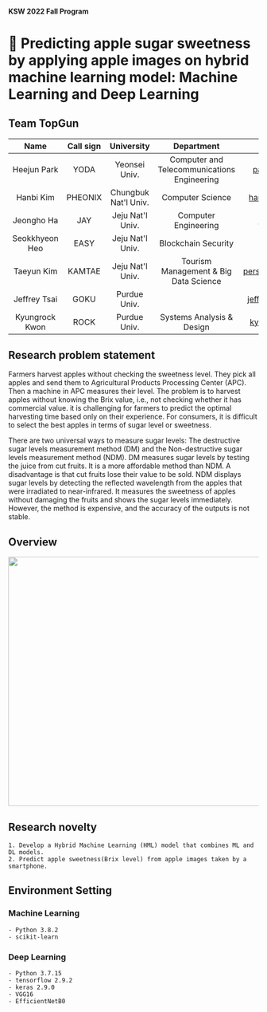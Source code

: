 #### KSW 2022 Fall Program

# 🍎 Predicting apple sugar sweetness by applying apple images on hybrid machine learning model: Machine Learning and Deep Learning    


## Team TopGun
    
| Name         |Call sign| University               | Department                                   | Email               | Github    |
| :-----------------:| :---------: | :------------------------: | :------------------------------------: | :-------------------: | :-------------------------: |
| Heejun Park |YODA   | Yeonsei Univ.| Computer and Telecommunications Engineering|parkie0517@gmail.com| https://github.com/parkie0517|
| Hanbi Kim |PHEONIX  | Chungbuk Nat'l Univ.   | Computer Science | hanbikim20@g.cbnu.ac.kr  | https://github.com/hanbikim    |
| Jeongho Ha |JAY | Jeju Nat'l Univ.       | Computer Engineering | hjh4212@naver.com| https://github.com/hjh1248    |
| Seokkhyeon Heo|EASY | Jeju Nat'l Univ.   | Blockchain Security |gj4535@gmail.com| https://github.com/gj1515   |
| Taeyun Kim |KAMTAE  | Jeju Nat'l Univ.  | Tourism Management & Big Data Science |persimm0ncrack@gmail.com| https://github.com/kamtae |
| Jeffrey Tsai| GOKU | Purdue Univ.  |  | jeffrey051622@gmail.com    ||
| Kyungrock Kwon| ROCK | Purdue Univ.  | Systems Analysis & Design |kyungrock99@gmail.com |  |


    

## Research problem statement
Farmers harvest apples without checking the sweetness level. They pick all apples and send them to Agricultural Products Processing Center (APC). Then a machine in APC measures their level. The problem is to harvest apples without knowing the Brix value, i.e., not checking whether it has commercial value. it is challenging for farmers to predict the optimal harvesting time based only on their experience. For consumers, it is difficult to select the best apples in terms of sugar level or sweetness.     

There are two universal ways to measure sugar levels: The destructive sugar levels measurement method (DM) and the Non-destructive sugar levels measurement method (NDM). DM measures sugar levels by testing the juice from cut fruits. It is a more affordable method than NDM. A disadvantage is that cut fruits lose their value to be sold. NDM displays sugar levels by detecting the reflected wavelength from the apples that were irradiated to near-infrared. It measures the sweetness of apples without damaging the fruits and shows the sugar levels immediately. However, the method is expensive, and the accuracy of the outputs is not stable. 

## Overview
<img src="https://user-images.githubusercontent.com/74577775/197632750-8ff7440f-b8e8-4a09-88fa-faad3c52954d.jpeg" width="700" height="500"></img>

## Research novelty

    1. Develop a Hybrid Machine Learning (HML) model that combines ML and DL models.
    2. Predict apple sweetness(Brix level) from apple images taken by a smartphone.

## Environment Setting
### Machine Learning
    - Python 3.8.2
    - scikit-learn
### Deep Learning
    - Python 3.7.15 
    - tensorflow 2.9.2
    - keras 2.9.0
    - VGG16
    - EfficientNetB0



   
